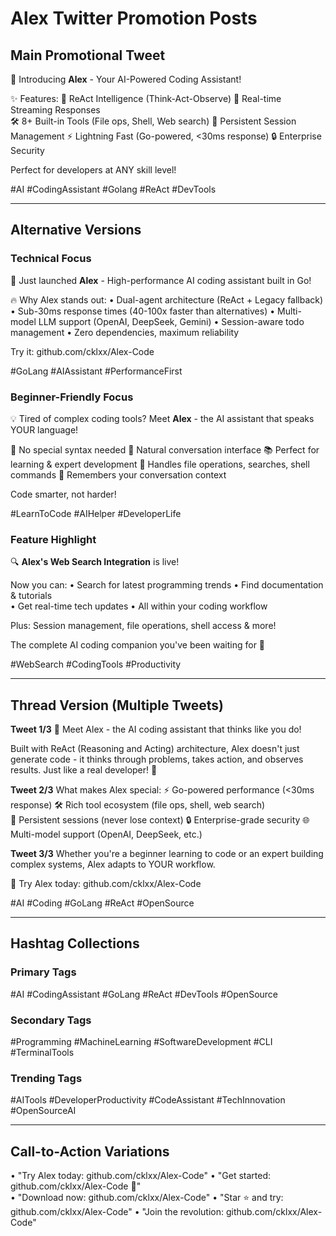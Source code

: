 # Alex Twitter Promotion Posts

## Main Promotional Tweet

🤖 Introducing **Alex** - Your AI-Powered Coding Assistant! 

✨ Features:
🧠 ReAct Intelligence (Think-Act-Observe)
🌊 Real-time Streaming Responses  
🛠️ 8+ Built-in Tools (File ops, Shell, Web search)
📁 Persistent Session Management
⚡ Lightning Fast (Go-powered, <30ms response)
🔒 Enterprise Security

Perfect for developers at ANY skill level! 

#AI #CodingAssistant #Golang #ReAct #DevTools

---

## Alternative Versions

### Technical Focus
🚀 Just launched **Alex** - High-performance AI coding assistant built in Go!

🔥 Why Alex stands out:
• Dual-agent architecture (ReAct + Legacy fallback)
• Sub-30ms response times (40-100x faster than alternatives)
• Multi-model LLM support (OpenAI, DeepSeek, Gemini)
• Session-aware todo management
• Zero dependencies, maximum reliability

Try it: github.com/cklxx/Alex-Code

#GoLang #AIAssistant #PerformanceFirst

### Beginner-Friendly Focus
💡 Tired of complex coding tools? Meet **Alex** - the AI assistant that speaks YOUR language!

🎯 No special syntax needed
🤝 Natural conversation interface
📚 Perfect for learning & expert development
🔧 Handles file operations, searches, shell commands
💬 Remembers your conversation context

Code smarter, not harder! 

#LearnToCode #AIHelper #DeveloperLife

### Feature Highlight
🔍 **Alex's Web Search Integration** is live! 

Now you can:
• Search for latest programming trends
• Find documentation & tutorials  
• Get real-time tech updates
• All within your coding workflow

Plus: Session management, file operations, shell access & more!

The complete AI coding companion you've been waiting for 🎉

#WebSearch #CodingTools #Productivity

---

## Thread Version (Multiple Tweets)

**Tweet 1/3** 🧵
Meet Alex - the AI coding assistant that thinks like you do! 

Built with ReAct (Reasoning and Acting) architecture, Alex doesn't just generate code - it thinks through problems, takes action, and observes results. Just like a real developer! 🧠

**Tweet 2/3**
What makes Alex special:
⚡ Go-powered performance (<30ms response)
🛠️ Rich tool ecosystem (file ops, shell, web search)  
📁 Persistent sessions (never lose context)
🔒 Enterprise-grade security
🌐 Multi-model support (OpenAI, DeepSeek, etc.)

**Tweet 3/3** 
Whether you're a beginner learning to code or an expert building complex systems, Alex adapts to YOUR workflow.

🚀 Try Alex today: github.com/cklxx/Alex-Code

#AI #Coding #GoLang #ReAct #OpenSource

---

## Hashtag Collections

### Primary Tags
#AI #CodingAssistant #GoLang #ReAct #DevTools #OpenSource

### Secondary Tags  
#Programming #MachineLearning #SoftwareDevelopment #CLI #TerminalTools

### Trending Tags
#AITools #DeveloperProductivity #CodeAssistant #TechInnovation #OpenSourceAI

---

## Call-to-Action Variations

• "Try Alex today: github.com/cklxx/Alex-Code"
• "Get started: github.com/cklxx/Alex-Code 🚀"  
• "Download now: github.com/cklxx/Alex-Code"
• "Star ⭐ and try: github.com/cklxx/Alex-Code"
• "Join the revolution: github.com/cklxx/Alex-Code"